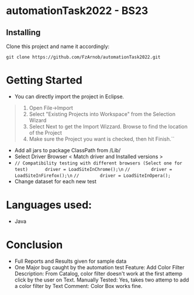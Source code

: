 # automationTask2022 - BS23
## Installing

Clone this project and name it accordingly:

``git clone https://github.com/FzArnob/automationTask2022.git``

# Getting Started
- You can directly import the project in Eclipse.

> 1. Open File->Import
> 2. Select "Existing Projects into Workspace" from the Selection Wizard
> 3. Select Next to get the Import Wizzard. Browse to find the location of the Project
> 4. Make sure the Project you want is checked, then hit Finish.``

- Add all jars to package ClassPath from /Lib/
- Select Driver Browser < Match driver and Installed versions >
- ``// Compatibility testing with different browsers (Select one for test)``
``	  	driver = LoadSiteInChrome();\n``
``//		driver = LoadSiteInFirefox();\n``
``//		driver = LoadSiteInOpera();``
- Change dataset for each new test

# Languages used:
- Java

# Conclusion
- Full Reports and Results given for sample data
- One Major bug caught by the automation test
  Feature: Add Color Filter
  Description: From Catalog, color filter doesn't work at the first attemp click by the user on Text.
  Manually Tested: Yes, takes two attemp to add a color filter by Text
  Comment: Color Box works fine.
